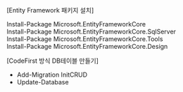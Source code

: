 [Entity Framework 패키지 설치]

Install-Package Microsoft.EntityFrameworkCore <br>
Install-Package Microsoft.EntityFrameworkCore.SqlServer <br> 
Install-Package Microsoft.EntityFrameworkCore.Tools <br>
Install-Package Microsoft.EntityFrameworkCore.Design <br>


[CodeFirst 방식 DB테이블 만들기]

- Add-Migration InitCRUD
- Update-Database
